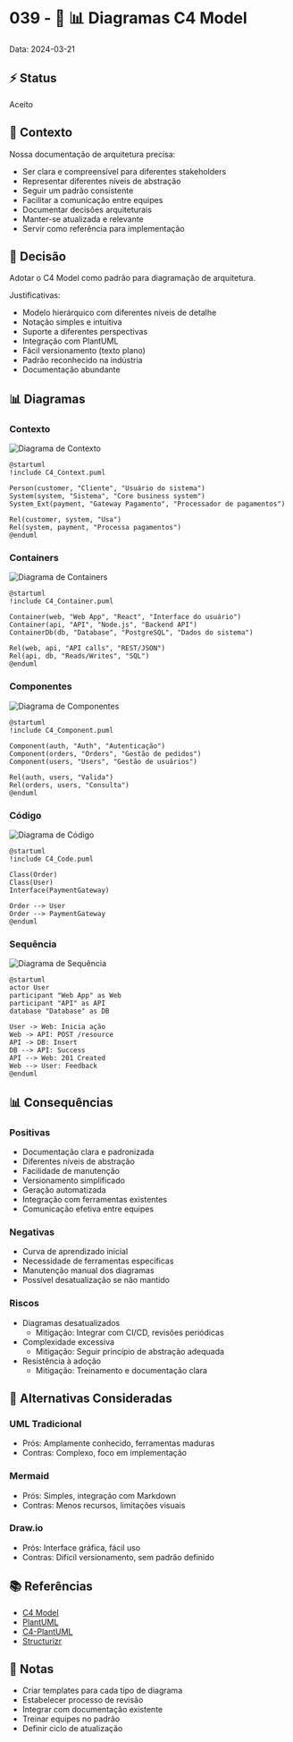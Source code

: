 # 039 - 📝 📊 Diagramas C4 Model

Data: 2024-03-21

## ⚡ Status

Aceito

## 🎯 Contexto

Nossa documentação de arquitetura precisa:
- Ser clara e compreensível para diferentes stakeholders
- Representar diferentes níveis de abstração
- Seguir um padrão consistente
- Facilitar a comunicação entre equipes
- Documentar decisões arquiteturais
- Manter-se atualizada e relevante
- Servir como referência para implementação

## 🔨 Decisão

Adotar o C4 Model como padrão para diagramação de arquitetura.

Justificativas:
- Modelo hierárquico com diferentes níveis de detalhe
- Notação simples e intuitiva
- Suporte a diferentes perspectivas
- Integração com PlantUML
- Fácil versionamento (texto plano)
- Padrão reconhecido na indústria
- Documentação abundante

## 📊 Diagramas

### Contexto
![Diagrama de Contexto](../_assets/adr-039-context.png)

```plantuml
@startuml
!include C4_Context.puml

Person(customer, "Cliente", "Usuário do sistema")
System(system, "Sistema", "Core business system")
System_Ext(payment, "Gateway Pagamento", "Processador de pagamentos")

Rel(customer, system, "Usa")
Rel(system, payment, "Processa pagamentos")
@enduml
```

### Containers
![Diagrama de Containers](../_assets/adr-039-containers.png)

```plantuml
@startuml
!include C4_Container.puml

Container(web, "Web App", "React", "Interface do usuário")
Container(api, "API", "Node.js", "Backend API")
ContainerDb(db, "Database", "PostgreSQL", "Dados do sistema")

Rel(web, api, "API calls", "REST/JSON")
Rel(api, db, "Reads/Writes", "SQL")
@enduml
```

### Componentes
![Diagrama de Componentes](../_assets/adr-039-components.png)

```plantuml
@startuml
!include C4_Component.puml

Component(auth, "Auth", "Autenticação")
Component(orders, "Orders", "Gestão de pedidos")
Component(users, "Users", "Gestão de usuários")

Rel(auth, users, "Valida")
Rel(orders, users, "Consulta")
@enduml
```

### Código
![Diagrama de Código](../_assets/adr-039-code.png)

```plantuml
@startuml
!include C4_Code.puml

Class(Order)
Class(User)
Interface(PaymentGateway)

Order --> User
Order --> PaymentGateway
@enduml
```

### Sequência
![Diagrama de Sequência](../_assets/adr-039-sequence.png)

```plantuml
@startuml
actor User
participant "Web App" as Web
participant "API" as API
database "Database" as DB

User -> Web: Inicia ação
Web -> API: POST /resource
API -> DB: Insert
DB --> API: Success
API --> Web: 201 Created
Web --> User: Feedback
@enduml
```

## 📊 Consequências

### Positivas

- Documentação clara e padronizada
- Diferentes níveis de abstração
- Facilidade de manutenção
- Versionamento simplificado
- Geração automatizada
- Integração com ferramentas existentes
- Comunicação efetiva entre equipes

### Negativas

- Curva de aprendizado inicial
- Necessidade de ferramentas específicas
- Manutenção manual dos diagramas
- Possível desatualização se não mantido

### Riscos

- Diagramas desatualizados
  - Mitigação: Integrar com CI/CD, revisões periódicas
- Complexidade excessiva
  - Mitigação: Seguir princípio de abstração adequada
- Resistência à adoção
  - Mitigação: Treinamento e documentação clara

## 🔄 Alternativas Consideradas

### UML Tradicional
- Prós: Amplamente conhecido, ferramentas maduras
- Contras: Complexo, foco em implementação

### Mermaid
- Prós: Simples, integração com Markdown
- Contras: Menos recursos, limitações visuais

### Draw.io
- Prós: Interface gráfica, fácil uso
- Contras: Difícil versionamento, sem padrão definido

## 📚 Referências

- [C4 Model](https://c4model.com/)
- [PlantUML](https://plantuml.com/)
- [C4-PlantUML](https://github.com/plantuml-stdlib/C4-PlantUML)
- [Structurizr](https://structurizr.com/)

## 📝 Notas

- Criar templates para cada tipo de diagrama
- Estabelecer processo de revisão
- Integrar com documentação existente
- Treinar equipes no padrão
- Definir ciclo de atualização 